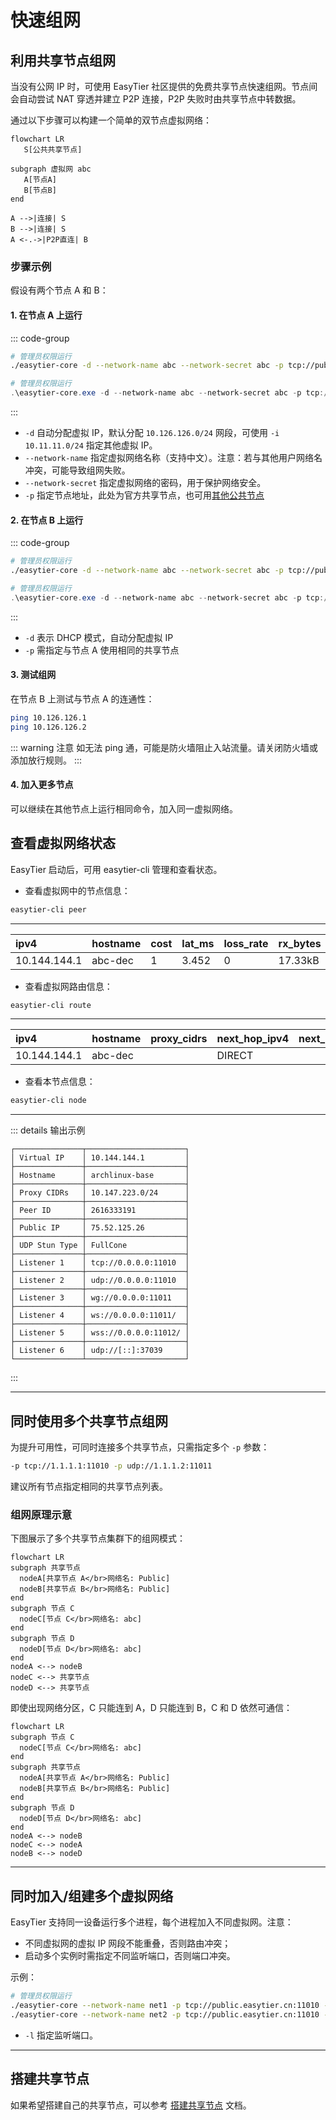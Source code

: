 # 快速组网

## 利用共享节点组网

当没有公网 IP 时，可使用 EasyTier 社区提供的免费共享节点快速组网。节点间会自动尝试 NAT 穿透并建立 P2P 连接，P2P 失败时由共享节点中转数据。

通过以下步骤可以构建一个简单的双节点虚拟网络：

```mermaid
flowchart LR
   S[公共共享节点]

subgraph 虚拟网 abc
   A[节点A]
   B[节点B]
end

A -->|连接| S
B -->|连接| S
A <-.->|P2P直连| B
```

### 步骤示例

假设有两个节点 A 和 B：

#### 1. 在节点 A 上运行

::: code-group

```sh [Linux]
# 管理员权限运行
./easytier-core -d --network-name abc --network-secret abc -p tcp://public.easytier.cn:11010
```

```powershell [Windows]
# 管理员权限运行
.\easytier-core.exe -d --network-name abc --network-secret abc -p tcp://public.easytier.cn:11010
```

:::

- `-d` 自动分配虚拟 IP，默认分配 `10.126.126.0/24` 网段，可使用 `-i 10.11.11.0/24` 指定其他虚拟 IP。
- `--network-name` 指定虚拟网络名称（支持中文）。注意：若与其他用户网络名冲突，可能导致组网失败。
- `--network-secret` 指定虚拟网络的密码，用于保护网络安全。
- `-p` 指定节点地址，此处为官方共享节点，也可用[其他公共节点](https://uptime.easytier.cn)

#### 2. 在节点 B 上运行

::: code-group

```sh [Linux]
# 管理员权限运行
./easytier-core -d --network-name abc --network-secret abc -p tcp://public.easytier.cn:11010
```

```powershell [Windows]
# 管理员权限运行
.\easytier-core.exe -d --network-name abc --network-secret abc -p tcp://public.easytier.cn:11010
```

:::

- `-d` 表示 DHCP 模式，自动分配虚拟 IP
- `-p` 需指定与节点 A 使用相同的共享节点

#### 3. 测试组网

在节点 B 上测试与节点 A 的连通性：

```sh
ping 10.126.126.1
ping 10.126.126.2
```

::: warning 注意
如无法 ping 通，可能是防火墙阻止入站流量。请关闭防火墙或添加放行规则。
:::

#### 4. 加入更多节点

可以继续在其他节点上运行相同命令，加入同一虚拟网络。

## 查看虚拟网络状态

EasyTier 启动后，可用 easytier-cli 管理和查看状态。

- 查看虚拟网中的节点信息：

```sh
easytier-cli peer
```

---

| ipv4         | hostname | cost | lat_ms | loss_rate | rx_bytes | tx_bytes | tunnel_proto | nat_type | id        |
| :----------- | :------- | :--- | :----- | :-------- | :------- | :------- | :----------- | :------- | :-------- |
| 10.144.144.1 | abc-dec  | 1    | 3.452  | 0         | 17.33kB  | 20.42kB  | udp          | FullCone | 390879727 |

- 查看虚拟网路由信息：

```sh
easytier-cli route
```

---

| ipv4         | hostname | proxy_cidrs | next_hop_ipv4 | next_hop_hostname | next_hop_lat | cost |
| :----------- | :------- | :---------- | :------------ | :---------------- | :----------- | :--- |
| 10.144.144.1 | abc-dec  |             | DIRECT        |                   | 3.646        | 1    |

- 查看本节点信息：

```sh
easytier-cli node
```

---

::: details 输出示例

```
┌───────────────┬──────────────────────┐
│ Virtual IP    │ 10.144.144.1         │
├───────────────┼──────────────────────┤
│ Hostname      │ archlinux-base       │
├───────────────┼──────────────────────┤
│ Proxy CIDRs   │ 10.147.223.0/24      │
├───────────────┼──────────────────────┤
│ Peer ID       │ 2616333191           │
├───────────────┼──────────────────────┤
│ Public IP     │ 75.52.125.26         │
├───────────────┼──────────────────────┤
│ UDP Stun Type │ FullCone             │
├───────────────┼──────────────────────┤
│ Listener 1    │ tcp://0.0.0.0:11010  │
├───────────────┼──────────────────────┤
│ Listener 2    │ udp://0.0.0.0:11010  │
├───────────────┼──────────────────────┤
│ Listener 3    │ wg://0.0.0.0:11011   │
├───────────────┼──────────────────────┤
│ Listener 4    │ ws://0.0.0.0:11011/  │
├───────────────┼──────────────────────┤
│ Listener 5    │ wss://0.0.0.0:11012/ │
├───────────────┼──────────────────────┤
│ Listener 6    │ udp://[::]:37039     │
└───────────────┴──────────────────────┘
```

:::

---

## 同时使用多个共享节点组网

为提升可用性，可同时连接多个共享节点，只需指定多个 `-p` 参数：

```sh
-p tcp://1.1.1.1:11010 -p udp://1.1.1.2:11011
```

建议所有节点指定相同的共享节点列表。

### 组网原理示意

下图展示了多个共享节点集群下的组网模式：

```mermaid
flowchart LR
subgraph 共享节点
  nodeA[共享节点 A</br>网络名: Public]
  nodeB[共享节点 B</br>网络名: Public]
end
subgraph 节点 C
  nodeC[节点 C</br>网络名: abc]
end
subgraph 节点 D
  nodeD[节点 D</br>网络名: abc]
end
nodeA <--> nodeB
nodeC <--> 共享节点
nodeD <--> 共享节点
```

即使出现网络分区，C 只能连到 A，D 只能连到 B，C 和 D 依然可通信：

```mermaid
flowchart LR
subgraph 节点 C
  nodeC[节点 C</br>网络名: abc]
end
subgraph 共享节点
  nodeA[共享节点 A</br>网络名: Public]
  nodeB[共享节点 B</br>网络名: Public]
end
subgraph 节点 D
  nodeD[节点 D</br>网络名: abc]
end
nodeA <--> nodeB
nodeC <--> nodeA
nodeB <--> nodeD
```

---

## 同时加入/组建多个虚拟网络

EasyTier 支持同一设备运行多个进程，每个进程加入不同虚拟网。注意：
- 不同虚拟网的虚拟 IP 网段不能重叠，否则路由冲突；
- 启动多个实例时需指定不同监听端口，否则端口冲突。

示例：

```sh
# 管理员权限运行
./easytier-core --network-name net1 -p tcp://public.easytier.cn:11010 -l 11010
./easytier-core --network-name net2 -p tcp://public.easytier.cn:11010 -l 21010
```

- `-l` 指定监听端口。

---

## 搭建共享节点

如果希望搭建自己的共享节点，可以参考 [搭建共享节点](host-public-server) 文档。
